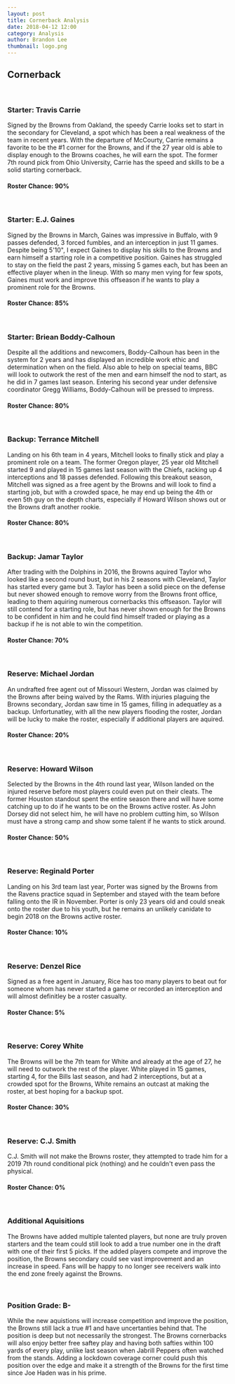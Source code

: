 ```yaml
---
layout: post
title: Cornerback Analysis
date: 2018-04-12 12:00
category: Analysis
author: Brandon Lee
thumbnail: logo.png
---
```


## Cornerback

<br>

### Starter: Travis Carrie

Signed by the Browns from Oakland, the speedy Carrie looks set to start in the secondary for Cleveland, a spot which has been a real weakness of the team in recent years. With the departure of McCourty, Carrie remains a favorite to be the #1 corner for the Browns, and if the 27 year old is able to display enough to the Browns coaches, he will earn the spot. The former 7th round pick from Ohio University, Carrie has the speed and skills to be a solid starting cornerback.  

#### Roster Chance: 90%

<br>

### Starter: E.J. Gaines

Signed by the Browns in March, Gaines was impressive in Buffalo, with 9 passes defended, 3 forced fumbles, and an interception in just 11 games. Despite being 5'10", I expect Gaines to display his skills to the Browns and earn himself a starting role in a competitive position. Gaines has struggled to stay on the field the past 2 years, missing 5 games each, but has been an effective player when in the lineup. With so many men vying for few spots, Gaines must work and improve this offseason if he wants to play a prominent role for the Browns.

#### Roster Chance: 85%

<br>

### Starter: Briean Boddy-Calhoun

Despite all the additions and newcomers, Boddy-Calhoun has been in the system for 2 years and has displayed an incredible work ethic and determination when on the field. Also able to help on special teams, BBC will look to outwork the rest of the men and earn himself the nod to start, as he did in 7 games last season. Entering his second year under defensive coordinator Gregg Williams, Boddy-Calhoun will be pressed to impress.

#### Roster Chance: 80%

<br>

### Backup: Terrance Mitchell

Landing on his 6th team in 4 years, Mitchell looks to finally stick and play a prominent role on a team. The former Oregon player, 25 year old Mitchell started 9 and played in 15 games last season with the Chiefs, racking up 4 interceptions and 18 passes defended. Following this breakout season, Mitchell was signed as a free agent by the Browns and will look to find a starting job, but with a crowded space, he may end up being the 4th or even 5th guy on the depth charts, especially if Howard Wilson shows out or the Browns draft another rookie.

#### Roster Chance: 80%

<br>

### Backup: Jamar Taylor

After trading with the Dolphins in 2016, the Browns aquired Taylor who looked like a second round bust, but in his 2 seasons with Cleveland, Taylor has started every game but 3. Taylor has been a solid piece on the defense but never showed enough to remove worry from the Browns front office, leading to them aquiring numerous cornerbacks this offseason. Taylor will still contend for a starting role, but has never shown enough for the Browns to be confident in him and he could find himself traded or playing as a backup if he is not able to win the competition. 

#### Roster Chance: 70%

<br>

### Reserve: Michael Jordan

An undrafted free agent out of Missouri Western, Jordan was claimed by the Browns after being waived by the Rams. With injuries plaguing the Browns secondary, Jordan saw time in 15 games, filling in adequatley as a backup. Unfortunatley, with all the new players flooding the roster, Jordan will be lucky to make the roster, especially if additional players are aquired.

#### Roster Chance: 20%

<br>

### Reserve: Howard Wilson

Selected by the Browns in the 4th round last year, Wilson landed on the injured reserve before most players could even put on their cleats. The former Houston standout spent the entire season there and will have some catching up to do if he wants to be on the Browns active roster. As John Dorsey did not select him, he will have no problem cutting him, so Wilson must have a strong camp and show some talent if he wants to stick around. 

#### Roster Chance: 50%

<br>

### Reserve: Reginald Porter

Landing on his 3rd team last year, Porter was signed by the Browns from the Ravens practice squad in September and stayed with the team before falling onto the IR in November. Porter is only 23 years old and could sneak onto the roster due to his youth, but he remains an unlikely canidate to begin 2018 on the Browns active roster.

#### Roster Chance: 10%

<br>

### Reserve: Denzel Rice

Signed as a free agent in January, Rice has too many players to beat out for someone whom has never started a game or recorded an interception and will almost definitley be a roster casualty.

#### Roster Chance: 5%

<br>

### Reserve: Corey White

The Browns will be the 7th team for White and already at the age of 27, he will need to outwork the rest of the player. White played in 15 games, starting 4, for the Bills last season, and had 2 interceptions, but at a crowded spot for the Browns, White remains an outcast at making the roster, at best hoping for a backup spot.

#### Roster Chance: 30%

<br>

### Reserve: C.J. Smith

C.J. Smith will not make the Browns roster, they attempted to trade him for a 2019 7th round conditional pick (nothing) and he couldn't even pass the physical.

#### Roster Chance: 0%

<br>

### Additional Aquisitions

The Browns have added multiple talented players, but none are truly proven starters and the team could still look to add a true number one in the draft with one of their first 5 picks. If the added players compete and improve the position, the Browns secondary could see vast improvement and an increase in speed. Fans will be happy to no longer see receivers walk into the end zone freely against the Browns.

<br>

### Position Grade: B-

While the new aquistions will increase competition and improve the position, the Browns still lack a true #1 and have uncertanties behind that. The position is deep but not necessarily the strongest. The Browns cornerbacks will also enjoy better free saftey play and having both safties within 100 yards of every play, unlike last season when Jabrill Peppers often watched from the stands. Adding a lockdown coverage corner could push this position over the edge and make it a strength of the Browns for the first time since Joe Haden was in his prime. 

